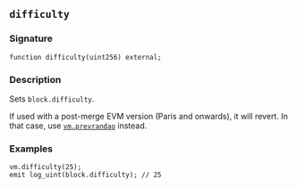 ## `difficulty`

### Signature

```solidity
function difficulty(uint256) external;
```

### Description

Sets `block.difficulty`.

If used with a post-merge EVM version (Paris and onwards), it will revert. In that case, use [`vm.prevrandao`](./prevrandao.md) instead.

### Examples

```solidity
vm.difficulty(25);
emit log_uint(block.difficulty); // 25
```

